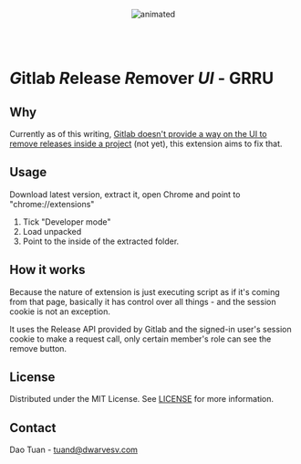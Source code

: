 <p align="center">
  <img src="demo.gif" alt="animated">
</p>
<br/>
<br/>

# *G*itlab *R*elease *R*emover *UI* - GRRU

## Why
Currently as of this writing, [Gitlab doesn't provide a way on the UI to remove releases inside a project](https://gitlab.com/gitlab-org/gitlab/-/issues/213862) (not yet), this extension aims to fix that.

## Usage
Download latest version, extract it, open Chrome and point to "chrome://extensions"
1. Tick "Developer mode"
2. Load unpacked
3. Point to the inside of the extracted folder.
## How it works
Because the nature of extension is just executing script as if it's coming from that page, basically it has control over all things - and the session cookie is not an exception.

It uses the Release API provided by Gitlab and the signed-in user's session cookie to make a request call, only certain member's role can see the remove button.

## License
Distributed under the MIT License. See [LICENSE](/LICENSE) for more information.

## Contact
Dao Tuan - [tuand@dwarvesv.com](mailto:tuand@dwarvesv.com)

